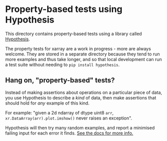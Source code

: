 # Property-based tests using Hypothesis

This directory contains property-based tests using a library
called [Hypothesis](https://github.com/HypothesisWorks/hypothesis-python).

The property tests for xarray are a work in progress - more are always welcome.
They are stored in a separate directory because they tend to run more examples
and thus take longer, and so that local development can run a test suite
without needing to `pip install hypothesis`.

## Hang on, "property-based" tests?

Instead of making assertions about operations on a particular piece of
data, you use Hypothesis to describe a _kind_ of data, then make assertions
that should hold for _any_ example of this kind.

For example: "given a 2d ndarray of dtype uint8 `arr`,
`xr.DataArray(arr).plot.imshow()` never raises an exception".

Hypothesis will then try many random examples, and report a minimised
failing input for each error it finds.
[See the docs for more info.](https://hypothesis.readthedocs.io/en/master/)
